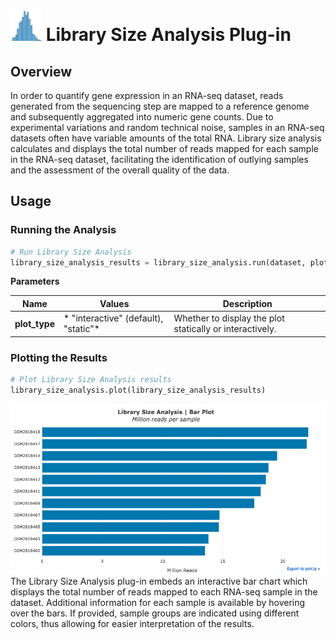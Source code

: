 <img src="img/library_size_analysis-icon.png" width="50px"> Library Size Analysis Plug-in
================

Overview
----------------
In order to quantify gene expression in an RNA-seq dataset, reads generated from the sequencing step are mapped to a reference genome and subsequently aggregated into numeric gene counts. Due to experimental variations and random technical noise, samples in an RNA-seq datasets often have variable amounts of the total RNA. Library size analysis calculates and displays the total number of reads mapped for each sample in the RNA-seq dataset, facilitating the identification of outlying samples and the assessment of the overall quality of the data.

Usage
----------------
### Running the Analysis
```python
# Run Library Size Analysis
library_size_analysis_results = library_size_analysis.run(dataset, plot_type="interactive")
```

**Parameters**

| Name | Values | Description |
| ---- | ------ | ----------- |
| **plot_type** | * "interactive" (default), "static"* | Whether to display the plot statically or interactively. |


### Plotting the Results
```python
# Plot Library Size Analysis results
library_size_analysis.plot(library_size_analysis_results)
```
<img src="img/library_size_analysis-example.png"> 
The Library Size Analysis plug-in embeds an interactive bar chart which displays the total number of reads mapped to each RNA-seq sample in the dataset. Additional information for each sample is available by hovering over the bars. If provided, sample groups are indicated using different colors, thus allowing for easier interpretation of the results.